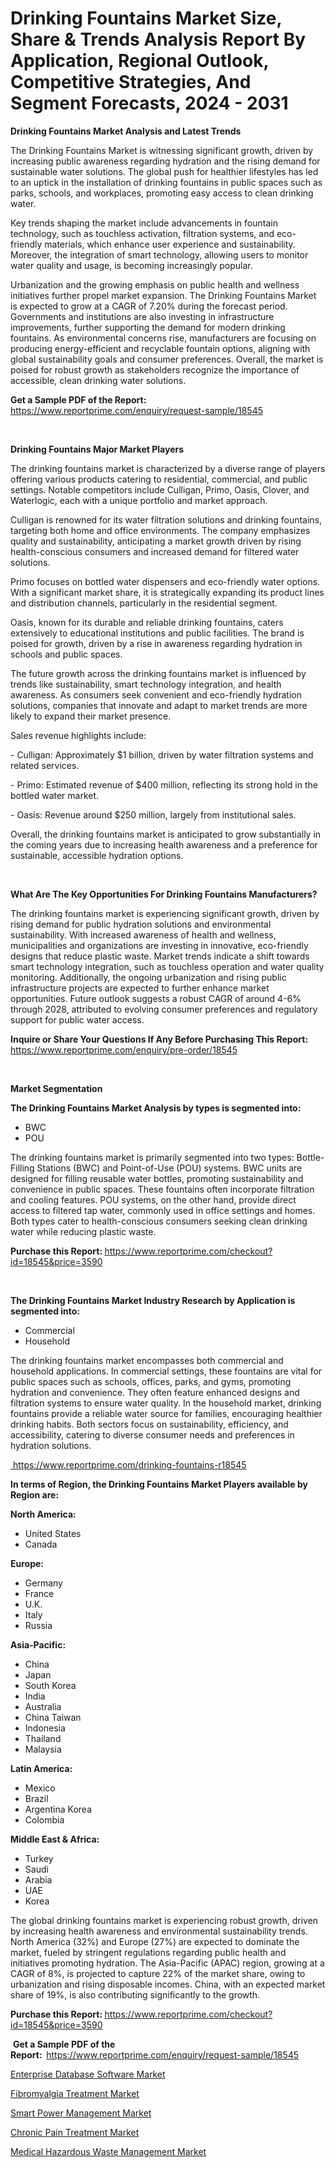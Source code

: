 <p><h1>Drinking Fountains Market Size, Share & Trends Analysis Report By Application, Regional Outlook, Competitive Strategies, And Segment Forecasts, 2024 - 2031</h1></p><p><strong>Drinking Fountains Market Analysis and Latest Trends</strong></p>
<p><p>The Drinking Fountains Market is witnessing significant growth, driven by increasing public awareness regarding hydration and the rising demand for sustainable water solutions. The global push for healthier lifestyles has led to an uptick in the installation of drinking fountains in public spaces such as parks, schools, and workplaces, promoting easy access to clean drinking water. </p><p>Key trends shaping the market include advancements in fountain technology, such as touchless activation, filtration systems, and eco-friendly materials, which enhance user experience and sustainability. Moreover, the integration of smart technology, allowing users to monitor water quality and usage, is becoming increasingly popular. </p><p>Urbanization and the growing emphasis on public health and wellness initiatives further propel market expansion. The Drinking Fountains Market is expected to grow at a CAGR of 7.20% during the forecast period. Governments and institutions are also investing in infrastructure improvements, further supporting the demand for modern drinking fountains. As environmental concerns rise, manufacturers are focusing on producing energy-efficient and recyclable fountain options, aligning with global sustainability goals and consumer preferences. Overall, the market is poised for robust growth as stakeholders recognize the importance of accessible, clean drinking water solutions.</p></p>
<p><strong>Get a Sample PDF of the Report:&nbsp;</strong> <a href="https://www.reportprime.com/enquiry/request-sample/18545?utm_campaign=1138&utm_medium=2&utm_source=Github&utm_content=ia&utm_term=21112024&utm_id=drinking-fountains">https://www.reportprime.com/enquiry/request-sample/18545</a></p>
<p>&nbsp;</p>
<p><strong>Drinking Fountains Major Market Players</strong></p>
<p><p>The drinking fountains market is characterized by a diverse range of players offering various products catering to residential, commercial, and public settings. Notable competitors include Culligan, Primo, Oasis, Clover, and Waterlogic, each with a unique portfolio and market approach.</p><p>Culligan is renowned for its water filtration solutions and drinking fountains, targeting both home and office environments. The company emphasizes quality and sustainability, anticipating a market growth driven by rising health-conscious consumers and increased demand for filtered water solutions.</p><p>Primo focuses on bottled water dispensers and eco-friendly water options. With a significant market share, it is strategically expanding its product lines and distribution channels, particularly in the residential segment.</p><p>Oasis, known for its durable and reliable drinking fountains, caters extensively to educational institutions and public facilities. The brand is poised for growth, driven by a rise in awareness regarding hydration in schools and public spaces.</p><p>The future growth across the drinking fountains market is influenced by trends like sustainability, smart technology integration, and health awareness. As consumers seek convenient and eco-friendly hydration solutions, companies that innovate and adapt to market trends are more likely to expand their market presence.</p><p>Sales revenue highlights include:</p><p>- Culligan: Approximately $1 billion, driven by water filtration systems and related services.</p><p>- Primo: Estimated revenue of $400 million, reflecting its strong hold in the bottled water market.</p><p>- Oasis: Revenue around $250 million, largely from institutional sales.</p><p>Overall, the drinking fountains market is anticipated to grow substantially in the coming years due to increasing health awareness and a preference for sustainable, accessible hydration options.</p></p>
<p>&nbsp;</p>
<p><strong>What Are The Key Opportunities For Drinking Fountains Manufacturers?</strong></p>
<p><p>The drinking fountains market is experiencing significant growth, driven by rising demand for public hydration solutions and environmental sustainability. With increased awareness of health and wellness, municipalities and organizations are investing in innovative, eco-friendly designs that reduce plastic waste. Market trends indicate a shift towards smart technology integration, such as touchless operation and water quality monitoring. Additionally, the ongoing urbanization and rising public infrastructure projects are expected to further enhance market opportunities. Future outlook suggests a robust CAGR of around 4-6% through 2028, attributed to evolving consumer preferences and regulatory support for public water access.</p></p>
<p><strong>Inquire or Share Your Questions If Any Before Purchasing This Report:</strong> <a href="https://www.reportprime.com/enquiry/pre-order/18545?utm_campaign=1138&utm_medium=2&utm_source=Github&utm_content=ia&utm_term=21112024&utm_id=drinking-fountains">https://www.reportprime.com/enquiry/pre-order/18545</a></p>
<p>&nbsp;</p>
<p><strong>Market Segmentation</strong></p>
<p><strong>The Drinking Fountains Market Analysis by types is segmented into:</strong></p>
<p><ul><li>BWC</li><li>POU</li></ul></p>
<p><p>The drinking fountains market is primarily segmented into two types: Bottle-Filling Stations (BWC) and Point-of-Use (POU) systems. BWC units are designed for filling reusable water bottles, promoting sustainability and convenience in public spaces. These fountains often incorporate filtration and cooling features. POU systems, on the other hand, provide direct access to filtered tap water, commonly used in office settings and homes. Both types cater to health-conscious consumers seeking clean drinking water while reducing plastic waste.</p></p>
<p><strong>Purchase this Report:&nbsp;</strong><a href="https://www.reportprime.com/checkout?id=18545&price=3590&utm_campaign=1138&utm_medium=2&utm_source=Github&utm_content=ia&utm_term=21112024&utm_id=drinking-fountains">https://www.reportprime.com/checkout?id=18545&price=3590</a></p>
<p>&nbsp;</p>
<p><strong>The Drinking Fountains Market Industry Research by Application is segmented into:</strong></p>
<p><ul><li>Commercial</li><li>Household</li></ul></p>
<p><p>The drinking fountains market encompasses both commercial and household applications. In commercial settings, these fountains are vital for public spaces such as schools, offices, parks, and gyms, promoting hydration and convenience. They often feature enhanced designs and filtration systems to ensure water quality. In the household market, drinking fountains provide a reliable water source for families, encouraging healthier drinking habits. Both sectors focus on sustainability, efficiency, and accessibility, catering to diverse consumer needs and preferences in hydration solutions.</p></p>
<p><a href="https://www.reportprime.com/drinking-fountains-r18545?utm_campaign=1138&utm_medium=2&utm_source=Github&utm_content=ia&utm_term=21112024&utm_id=drinking-fountains">&nbsp;https://www.reportprime.com/drinking-fountains-r18545</a></p>
<p><strong>In terms of Region, the Drinking Fountains Market Players available by Region are:</strong></p>
<p>
    <p> <strong> North America: </strong>
        <ul>
            <li>United States</li>
            <li>Canada</li>
        </ul>
        </p> 
    <p> <strong> Europe: </strong>
        <ul>
            <li>Germany</li>
            <li>France</li>
            <li>U.K.</li>
            <li>Italy</li>
            <li>Russia</li>
        </ul>
        </p> 
    <p> <strong> Asia-Pacific: </strong>
        <ul>
            <li>China</li>
            <li>Japan</li>
            <li>South Korea</li>
            <li>India</li>
            <li>Australia</li>
            <li>China Taiwan</li>
            <li>Indonesia</li>
            <li>Thailand</li>
            <li>Malaysia</li>
        </ul>
        </p> 
    <p> <strong> Latin America: </strong>
        <ul>
            <li>Mexico</li>
            <li>Brazil</li>
            <li>Argentina Korea</li>
            <li>Colombia</li>
        </ul>
        </p> 
    <p> <strong> Middle East & Africa: </strong>
        <ul>
            <li>Turkey</li>
            <li>Saudi</li>
            <li>Arabia</li>
            <li>UAE</li>
            <li>Korea</li>
        </ul>
    </p>
    </p>
<p><p>The global drinking fountains market is experiencing robust growth, driven by increasing health awareness and environmental sustainability trends. North America (32%) and Europe (27%) are expected to dominate the market, fueled by stringent regulations regarding public health and initiatives promoting hydration. The Asia-Pacific (APAC) region, growing at a CAGR of 8%, is projected to capture 22% of the market share, owing to urbanization and rising disposable incomes. China, with an expected market share of 19%, is also contributing significantly to the growth.</p></p>
<p><strong>Purchase this Report: </strong><a href="https://www.reportprime.com/checkout?id=18545&price=3590&utm_campaign=1138&utm_medium=2&utm_source=Github&utm_content=ia&utm_term=21112024&utm_id=drinking-fountains">https://www.reportprime.com/checkout?id=18545&price=3590</a></p>
<p>&nbsp;<strong>Get a Sample PDF of the Report:&nbsp;&nbsp;</strong><a href="https://www.reportprime.com/enquiry/request-sample/18545?utm_campaign=1138&utm_medium=2&utm_source=Github&utm_content=ia&utm_term=21112024&utm_id=drinking-fountains">https://www.reportprime.com/enquiry/request-sample/18545</a></p>
<p><strong></strong></p>
<p><p><a href="https://www.linkedin.com/pulse/strong-growth-anticipated-global-enterprise-database-software-i7xvc?utm_campaign=1138&utm_medium=2&utm_source=Github&utm_content=ia&utm_term=21112024&utm_id=drinking-fountains">Enterprise Database Software Market</a></p><p><a href="https://issuu.com/reportprime-2/docs/fibromyalgia-treatment-market-size-_df910532dbba0f?utm_campaign=1138&utm_medium=2&utm_source=Github&utm_content=ia&utm_term=21112024&utm_id=drinking-fountains">Fibromyalgia Treatment Market</a></p><p><a href="https://www.linkedin.com/pulse/projected-growth-revenue-smart-power-management-market-105-mwlkc?utm_campaign=1138&utm_medium=2&utm_source=Github&utm_content=ia&utm_term=21112024&utm_id=drinking-fountains">Smart Power Management Market</a></p><p><a href="https://issuu.com/reportprime-2/docs/chronic-pain-treatment-market-size-_7486f0aadba756?utm_campaign=1138&utm_medium=2&utm_source=Github&utm_content=ia&utm_term=21112024&utm_id=drinking-fountains">Chronic Pain Treatment Market</a></p><p><a href="https://www.linkedin.com/pulse/medical-hazardous-waste-management-market-size-share-analysis-no96c?utm_campaign=1138&utm_medium=2&utm_source=Github&utm_content=ia&utm_term=21112024&utm_id=drinking-fountains">Medical Hazardous Waste Management Market</a></p></p>